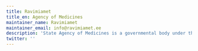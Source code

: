 ```yaml
---
title: Ravimiamet
title_en: Agency of Medicines
maintainer_name: Ravimiamet
maintainer_email: info@ravimiamet.ee
description: 'State Agency of Medicines is a governmental body under the Ministry of Social Affairs. Its main responsibility is the protection and promotion of public and animal health, through the supervision of medicines for human and veterinary use.'
twitter: ''
---
```

